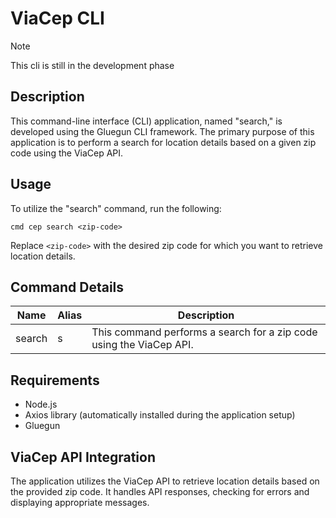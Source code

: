 # ViaCep CLI

> [!NOTE]
> This cli is still in the development phase

## Description

This command-line interface (CLI) application, named "search," is developed using the Gluegun CLI framework. The primary purpose of this application is to perform a search for location details based on a given zip code using the ViaCep API.

## Usage

To utilize the "search" command, run the following:

`cmd
cep search <zip-code>
`

Replace `<zip-code>` with the desired zip code for which you want to retrieve location details.

## Command Details

| Name   | Alias | Description                                                         |
| ------ | ----- | ------------------------------------------------------------------- |
| search | s     | This command performs a search for a zip code using the ViaCep API. |

## Requirements

- Node.js
- Axios library (automatically installed during the application setup)
- Gluegun

## ViaCep API Integration

The application utilizes the ViaCep API to retrieve location details based on the provided zip code. It handles API responses, checking for errors and displaying appropriate messages.
